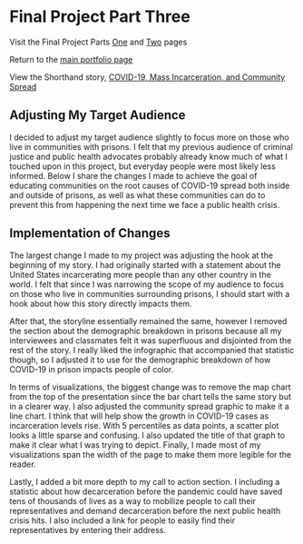 # Final Project Part Three

Visit the Final Project Parts [One](https://lzak88.github.io/zakalik-portfolio/final-project-part-1.html) and [Two](https://lzak88.github.io/zakalik-portfolio/final-project-part-2.html) pages

Return to the [main portfolio page](https://lzak88.github.io/zakalik-portfolio/)

View the Shorthand story, [COVID-19, Mass Incarceration, and Community Spread](https://carnegiemellon.shorthandstories.com/mass-incarceration-and-the-covid-19-pandemic/index.html)

## Adjusting My Target Audience
I decided to adjust my target audience slightly to focus more on those who live in communities with prisons. I felt that my previous audience of criminal justice and public health advocates probably already know much of what I touched upon in this project, but everyday people were most likely less informed. Below I share the changes I made to achieve the goal of educating communities on the root causes of COVID-19 spread both inside and outside of prisons, as well as what these communities can do to prevent this from happening the next time we face a public health crisis.

## Implementation of Changes
The largest change I made to my project was adjusting the hook at the beginning of my story. I had originally started with a statement about the United States incarcerating more people than any other country in the world. I felt that since I was narrowing the scope of my audience to focus on those who live in communities surrounding prisons, I should start with a hook about how this story directly impacts them.

After that, the storyline essentially remained the same, however I removed the section about the demographic breakdown in prisons because all my interviewees and classmates felt it was superfluous and disjointed from the rest of the story. I really liked the infographic that accompanied that statistic though, so I adjusted it to use for the demographic breakdown of how COVID-19 in prison impacts people of color. 

In terms of visualizations, the biggest change was to remove the map chart from the top of the presentation since the bar chart tells the same story but in a clearer way. I also adjusted the community spread graphic to make it a line chart. I think that will help show the growth in COVID-19 cases as incarceration levels rise. With 5 percentiles as data points, a scatter plot looks a little sparse and confusing. I also updated the title of that graph to make it clear what I was trying to depict. Finally, I made most of my visualizations span the width of the page to make them more legible for the reader. 

Lastly, I added a bit more depth to my call to action section. I including a statistic about how decarceration before the pandemic could have saved tens of thousands of lives as a way to mobilize people to call their representatives and demand decarceration before the next public health crisis hits. I also included a link for people to easily find their representatives by entering their address. 

